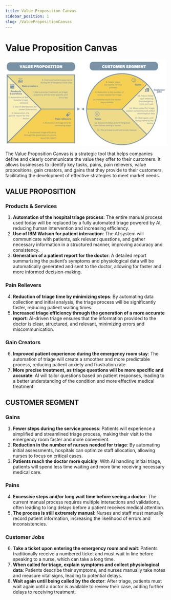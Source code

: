 ```yaml
---
title: Value Proposition Canvas
sidebar_position: 1
slug: /ValuePropositionCanvas
---
```


# Value Proposition Canvas

![alt text](<./img/vpc.png>)

The Value Proposition Canvas is a strategic tool that helps companies define and clearly communicate the value they offer to their customers. It allows businesses to identify key tasks, pains, pain relievers, value propositions, gain creators, and gains that they provide to their customers, facilitating the development of effective strategies to meet market needs.

## VALUE PROPOSITION

### Products & Services

1. **Automation of the hospital triage process**: The entire manual process used today will be replaced by a fully automated triage powered by AI, reducing human intervention and increasing efficiency.  
2. **Use of IBM Watson for patient interaction**: The AI system will communicate with patients, ask relevant questions, and gather necessary information in a structured manner, improving accuracy and consistency.  
3. **Generation of a patient report for the doctor**: A detailed report summarizing the patient’s symptoms and physiological data will be automatically generated and sent to the doctor, allowing for faster and more informed decision-making.  

### Pain Relievers

4. **Reduction of triage time by minimizing steps**: By automating data collection and initial analysis, the triage process will be significantly faster, reducing patient waiting times.  
5. **Increased triage efficiency through the generation of a more accurate report**: AI-driven triage ensures that the information provided to the doctor is clear, structured, and relevant, minimizing errors and miscommunication.  

### Gain Creators

6. **Improved patient experience during the emergency room stay**: The automation of triage will create a smoother and more predictable process, reducing patient anxiety and frustration rate.  
7. **More precise treatment, as triage questions will be more specific and accurate**: AI will tailor questions based on patient responses, leading to a better understanding of the condition and more effective medical treatment.  

## CUSTOMER SEGMENT

### Gains

1. **Fewer steps during the service process**: Patients will experience a simplified and streamlined triage process, making their visit to the emergency room faster and more convenient.  
2. **Reduction in the number of nurses needed for triage**: By automating initial assessments, hospitals can optimize staff allocation, allowing nurses to focus on critical cases.  
3. **Patients reach the doctor more quickly**: With AI handling initial triage, patients will spend less time waiting and more time receiving necessary medical care.  

### Pains

4. **Excessive steps and/or long wait time before seeing a doctor**: The current manual process requires multiple interactions and validations, often leading to long delays before a patient receives medical attention.  
5. **The process is still extremely manual**: Nurses and staff must manually record patient information, increasing the likelihood of errors and inconsistencies.  

### Customer Jobs

6. **Take a ticket upon entering the emergency room and wait**: Patients traditionally receive a numbered ticket and must wait in line before speaking to a nurse, which can take a long time.  
7. **When called for triage, explain symptoms and collect physiological data**: Patients describe their symptoms, and nurses manually take notes and measure vital signs, leading to potential delays.  
8. **Wait again until being called by the doctor**: After triage, patients must wait again until a doctor is available to review their case, adding further delays to receiving treatment.  
